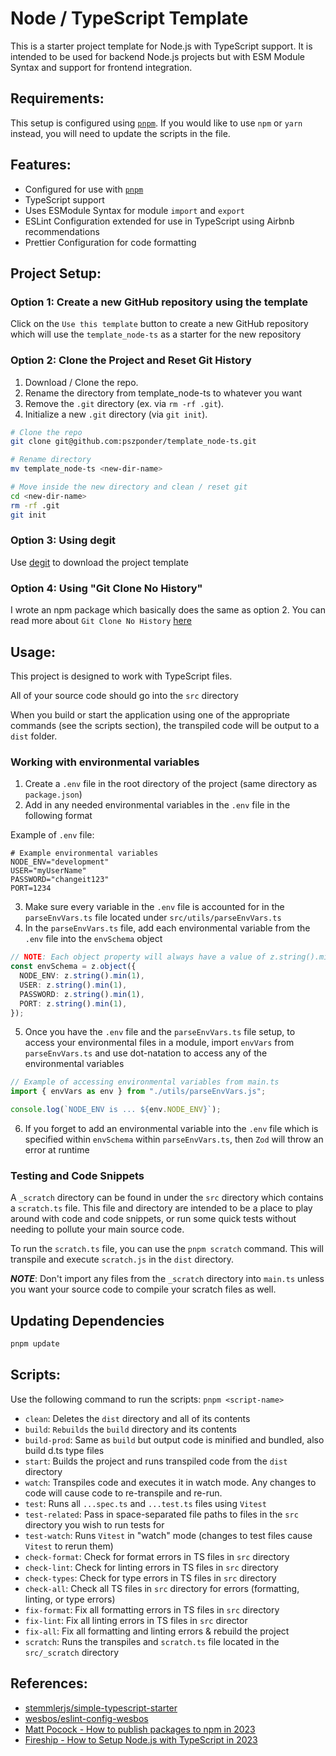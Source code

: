 # Node / TypeScript Template

This is a starter project template for Node.js with TypeScript support. It is intended to be used for backend Node.js projects but with ESM Module Syntax and support for frontend integration.

## Requirements:

This setup is configured using [`pnpm`](https://pnpm.io/). If you would like to use `npm` or `yarn` instead, you will need to update the scripts in the file.

## Features:

- Configured for use with [`pnpm`](https://pnpm.io/)
- TypeScript support
- Uses ESModule Syntax for module `import` and `export`
- ESLint Configuration extended for use in TypeScript using Airbnb recommendations
- Prettier Configuration for code formatting

## Project Setup:

### Option 1: Create a new GitHub repository using the template

Click on the `Use this template` button to create a new GitHub repository which will use the `template_node-ts` as a starter for the new repository

### Option 2: Clone the Project and Reset Git History

1. Download / Clone the repo.
2. Rename the directory from template_node-ts to whatever you want
3. Remove the `.git` directory (ex. via `rm -rf .git`).
4. Initialize a new `.git` directory (via `git init`).

```bash
# Clone the repo
git clone git@github.com:pszponder/template_node-ts.git

# Rename directory
mv template_node-ts <new-dir-name>

# Move inside the new directory and clean / reset git
cd <new-dir-name>
rm -rf .git
git init
```

### Option 3: Using degit

Use [degit](https://github.com/Rich-Harris/degit) to download the project template

### Option 4: Using "Git Clone No History"

I wrote an npm package which basically does the same as option 2. You can read more about `Git Clone No History` [here](https://www.npmjs.com/package/npm-git-clone-no-history)

## Usage:

This project is designed to work with TypeScript files.

All of your source code should go into the `src` directory

When you build or start the application using one of the appropriate commands (see the scripts section), the transpiled code will be output to a `dist` folder.

### Working with environmental variables

1. Create a `.env` file in the root directory of the project (same directory as `package.json`)
2. Add in any needed environmental variables in the `.env` file in the following format

Example of `.env` file:

```env
# Example environmental variables
NODE_ENV="development"
USER="myUserName"
PASSWORD="changeit123"
PORT=1234
```

3. Make sure every variable in the `.env` file is accounted for in the `parseEnvVars.ts` file located under `src/utils/parseEnvVars.ts`
4. In the `parseEnvVars.ts` file, add each environmental variable from the `.env` file into the `envSchema` object

```ts
// NOTE: Each object property will always have a value of z.string().min(1)
const envSchema = z.object({
  NODE_ENV: z.string().min(1),
  USER: z.string().min(1),
  PASSWORD: z.string().min(1),
  PORT: z.string().min(1),
});
```

5. Once you have the `.env` file and the `parseEnvVars.ts` file setup, to access your environmental files in a module, import `envVars` from `parseEnvVars.ts` and use dot-natation to access any of the environmental variables

```ts
// Example of accessing environmental variables from main.ts
import { envVars as env } from "./utils/parseEnvVars.js";

console.log(`NODE_ENV is ... ${env.NODE_ENV}`);
```

6. If you forget to add an environmental variable into the `.env` file which is specified within `envSchema` within `parseEnvVars.ts`, then `Zod` will throw an error at runtime

### Testing and Code Snippets

A `_scratch` directory can be found in under the `src` directory which contains a `scratch.ts` file. This file and directory are intended to be a place to play around with code and code snippets, or run some quick tests without needing to pollute your main source code.

To run the `scratch.ts` file, you can use the `pnpm scratch` command. This will transpile and execute `scratch.js` in the `dist` directory.

**_NOTE_**: Don't import any files from the `_scratch` directory into `main.ts` unless you want your source code to compile your scratch files as well.

## Updating Dependencies

```bash
pnpm update
```

## Scripts:

Use the following command to run the scripts:
`pnpm <script-name>`

- `clean`: Deletes the `dist` directory and all of its contents
- `build`: `Rebuilds` the `build` directory and its contents
- `build-prod`: Same as `build` but output code is minified and bundled, also build d.ts type files
- `start`: Builds the project and runs transpiled code from the `dist` directory
- `watch`: Transpiles code and executes it in watch mode. Any changes to code will cause code to re-transpile and re-run.
- `test`: Runs all `...spec.ts` and `...test.ts` files using `Vitest`
- `test-related`: Pass in space-separated file paths to files in the `src` directory you wish to run tests for
- `test-watch`: Runs `Vitest` in "watch" mode (changes to test files cause `Vitest` to rerun them)
- `check-format`: Check for format errors in TS files in `src` directory
- `check-lint`: Check for linting errors in TS files in `src` directory
- `check-types`: Check for type errors in TS files in `src` directory
- `check-all`: Check all TS files in `src` directory for errors (formatting, linting, or type errors)
- `fix-format`: Fix all formatting errors in TS files in `src` directory
- `fix-lint`: Fix all linting errors in TS files in `src` director
- `fix-all`: Fix all formatting and linting errors & rebuild the project
- `scratch`: Runs the transpiles and `scratch.ts` file located in the `src/_scratch` directory

## References:

- [stemmlerjs/simple-typescript-starter](https://github.com/stemmlerjs/simple-typescript-starter)
- [wesbos/eslint-config-wesbos](https://github.com/wesbos/eslint-config-wesbos)
- [Matt Pocock - How to publish packages to npm in 2023](https://www.youtube.com/watch?v=eh89VE3Mk5g)
- [Fireship - How to Setup Node.js with TypeScript in 2023](https://www.youtube.com/watch?v=H91aqUHn8sE)
